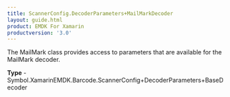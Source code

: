 ```yaml
---
title: ScannerConfig.DecoderParameters+MailMarkDecoder
layout: guide.html
product: EMDK For Xamarin 
productversion: '3.0' 
---
```

The MailMark class provides access to parameters that are available for the MailMark decoder.

**Type** - Symbol.XamarinEMDK.Barcode.ScannerConfig+DecoderParameters+BaseDecoder

